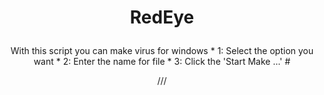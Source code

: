 # <p align="center">RedEye
<p align="center">With this script you can make virus for windows
* 1: Select the option you want
* 2: Enter the name for file
* 3: Click the 'Start Make ...'
# <p align="center">///
